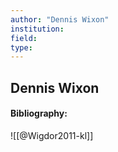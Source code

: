 ```yaml
---
author: "Dennis Wixon"
institution:
field:
type:
---
```


## Dennis Wixon
#### Bibliography:

![[@Wigdor2011-kl]]